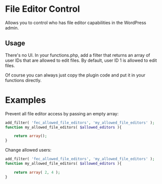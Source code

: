 # File Editor Control

Allows you to control who has file editor capabilities in the WordPress admin.

## Usage
There's no UI. In your functions.php, add a filter that returns an array of user IDs that are allowed to edit files. By default, user ID 1 is allowed to edit files.

Of course you can always just copy the plugin code and put it in your functions directly.

# Examples
Prevent all file editor access by passing an empty array:

```php
add_filter( 'fec_allowed_file_editors', 'my_allowed_file_editors' );
function my_allowed_file_editors( $allowed_editors ){

	return array();
}
```

Change allowed users:

```php
add_filter( 'fec_allowed_file_editors', 'my_allowed_file_editors' );
function my_allowed_file_editors( $allowed_editors ){

	return array( 2, 4 );
}
```